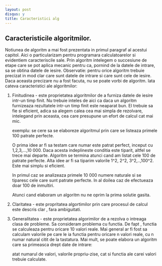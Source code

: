 ```yaml
---
layout: post
disqus: y
title: Caracteristici alg
---
```


Caracteristicile algoritmilor.
----------

Notiunea de algoritm a mai fost prezentata in primul paragraf al acestui capitol. Aici o particularizam pentru programara calculatoarelor si evidentiem 
caracteriscile sale. Prin algoritm intelegem o succesiune de etape care se pot aplica mecanic pentru ca, pornind de la datele de intrare, sa se obtina
datele de iesire. Observatie: pentru orice algoritm trebuie precizat in mod clar care sunt datele de intrare si care sunt cele de iesire. Daca aceasta precizare
nu a fost facuta, nu se poate vorbi de algoritm. Iata cateva caracteristici ale algoritmilor:

1. Finitudinea - este proprietatea algoritmilor de a furniza datele de iesire intr-un timp finit. Nu trebuie inteles de aici ca daca un algoritm furnizeaza
rezultatele intr-un timp finit este neaparat bun. El trebuie sa fie si eficient, adica sa alegem calea cea mai simpla de rezolvare, intelegand prin aceasta, cea care
presupune un efort de calcul cat mai mic. 

   exemplu: se cere sa se elaboreze algoritmul prin care se listeaza primele 100 patrate perfecte. 
   
   O prima idee ar fi sa testam care numar este patrat perfect, inceput cu 1,2,3,...,10 000. Daca acesta indeplineste conditia este tiparit, altfel se trece mai departe.
   Algoritm se termina atunci cand am listat cele 100 de patrate perfecte. 
   Alta idee ar fi sa tiparim valorile 1^2, 2^2, 3^2,..,100^2. Este mai simplu si eficient.
   
   In primul caz se analizeaza primele 10 000 numere naturale si se tiparesc cele care sunt patrate perfecte.
   In al doilea caz de efectueaza doar 100 de inmultiri.
   
   Atunci cand elaboram un algoritm nu ne oprim la prima solutie gasita.

2. Claritatea - este propritatea algortimilor prin care procesul de calcul este descris clar , fara ambiguitati.

3. Generalitatea - este proprietatea algorimilor de a rezolva o intreaga clasa de probleme. Sa consideram problema cu functia. De fapt
, functia se calculeaza pentru oricare 10 valori reale. Mai general ar fi fost sa calculam valorile pe care le ia functia pentru oricare n valori reale, cu n 
numar natural citit de la tastatura. Mai mult, se poate elabora un algoritm care sa primeasca drept date de intrare:

   atat numarul de valori, valorile
   propriu-zise, cat si functia ale carei valori trebuie calculate.
